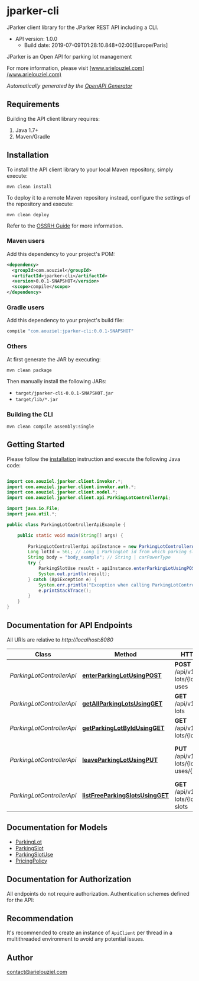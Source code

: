 # jparker-cli

JParker client library for the JParker REST API including a CLI. 
- API version: 1.0.0
  - Build date: 2019-07-09T01:28:10.848+02:00[Europe/Paris]

JParker is an Open API for parking lot management

  For more information, please visit [www.arielouziel.com](www.arielouziel.com)

*Automatically generated by the [OpenAPI Generator](https://openapi-generator.tech)*


## Requirements

Building the API client library requires:
1. Java 1.7+
2. Maven/Gradle

## Installation

To install the API client library to your local Maven repository, simply execute:

```shell
mvn clean install
```

To deploy it to a remote Maven repository instead, configure the settings of the repository and execute:

```shell
mvn clean deploy
```

Refer to the [OSSRH Guide](http://central.sonatype.org/pages/ossrh-guide.html) for more information.

### Maven users

Add this dependency to your project's POM:

```xml
<dependency>
  <groupId>com.aouziel</groupId>
  <artifactId>jparker-cli</artifactId>
  <version>0.0.1-SNAPSHOT</version>
  <scope>compile</scope>
</dependency>
```

### Gradle users

Add this dependency to your project's build file:

```groovy
compile "com.aouziel:jparker-cli:0.0.1-SNAPSHOT"
```

### Others

At first generate the JAR by executing:

```shell
mvn clean package
```

Then manually install the following JARs:

* `target/jparker-cli-0.0.1-SNAPSHOT.jar`
* `target/lib/*.jar`

### Building the CLI

```
mvn clean compile assembly:single
```

## Getting Started

Please follow the [installation](#installation) instruction and execute the following Java code:

```java

import com.aouziel.jparker.client.invoker.*;
import com.aouziel.jparker.client.invoker.auth.*;
import com.aouziel.jparker.client.model.*;
import com.aouziel.jparker.client.api.ParkingLotControllerApi;

import java.io.File;
import java.util.*;

public class ParkingLotControllerApiExample {

    public static void main(String[] args) {
        
        ParkingLotControllerApi apiInstance = new ParkingLotControllerApi();
        Long lotId = 56L; // Long | ParkingLot id from which parking slot will be retrieved
        String body = "body_example"; // String | carPowerType
        try {
            ParkingSlotUse result = apiInstance.enterParkingLotUsingPOST(lotId, body);
            System.out.println(result);
        } catch (ApiException e) {
            System.err.println("Exception when calling ParkingLotControllerApi#enterParkingLotUsingPOST");
            e.printStackTrace();
        }
    }
}

```

## Documentation for API Endpoints

All URIs are relative to *http://localhost:8080*

Class | Method | HTTP request | Description
------------ | ------------- | ------------- | -------------
*ParkingLotControllerApi* | [**enterParkingLotUsingPOST**](docs/ParkingLotControllerApi.md#enterParkingLotUsingPOST) | **POST** /api/v1/parking-lots/{lotId}/slot-uses | Put a car in a any free parking slot
*ParkingLotControllerApi* | [**getAllParkingLotsUsingGET**](docs/ParkingLotControllerApi.md#getAllParkingLotsUsingGET) | **GET** /api/v1/parking-lots | View a list of all parking lots
*ParkingLotControllerApi* | [**getParkingLotByIdUsingGET**](docs/ParkingLotControllerApi.md#getParkingLotByIdUsingGET) | **GET** /api/v1/parking-lots/{lotId} | Get a parking lot by Id
*ParkingLotControllerApi* | [**leaveParkingLotUsingPUT**](docs/ParkingLotControllerApi.md#leaveParkingLotUsingPUT) | **PUT** /api/v1/parking-lots/{lotId}/slot-uses/{useId}/leave | Remove car from parking lot and bill the customer
*ParkingLotControllerApi* | [**listFreeParkingSlotsUsingGET**](docs/ParkingLotControllerApi.md#listFreeParkingSlotsUsingGET) | **GET** /api/v1/parking-lots/{lotId}/free-slots | Get a list of free slots in a parking lot


## Documentation for Models

 - [ParkingLot](docs/ParkingLot.md)
 - [ParkingSlot](docs/ParkingSlot.md)
 - [ParkingSlotUse](docs/ParkingSlotUse.md)
 - [PricingPolicy](docs/PricingPolicy.md)


## Documentation for Authorization

All endpoints do not require authorization.
Authentication schemes defined for the API:

## Recommendation

It's recommended to create an instance of `ApiClient` per thread in a multithreaded environment to avoid any potential issues.

## Author

contact@arielouziel.com

